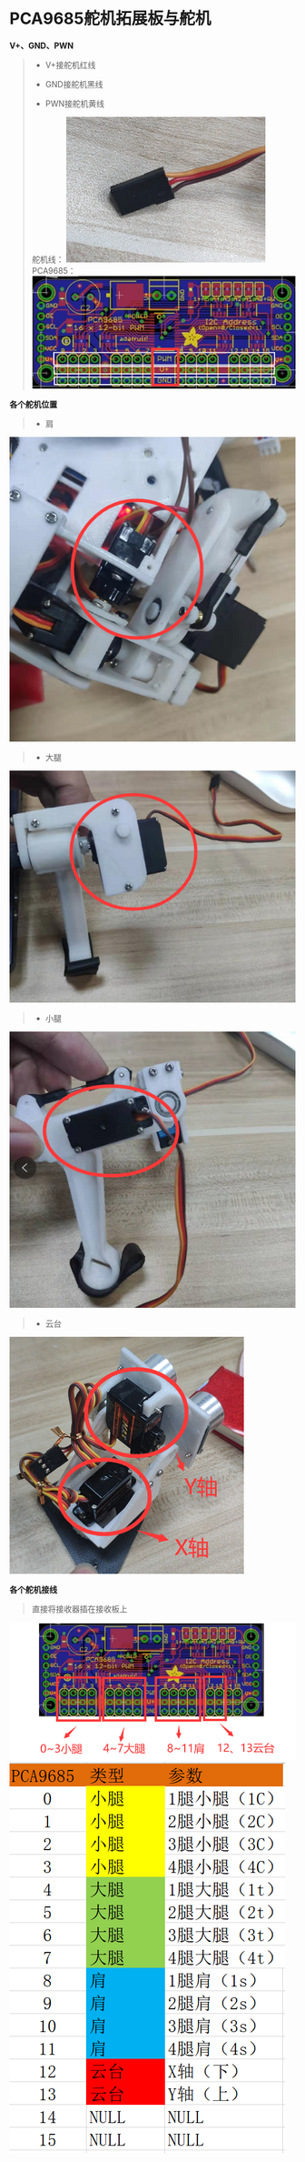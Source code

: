 # PCA9685舵机拓展板与舵机

**V+、GND、PWN**

>- V+接舵机红线
>
>- GND接舵机黑线
>
>- PWN接舵机黄线
>
>  舵机线：
![](/pic/ch6/6.3/1.png) 
>  PCA9685：
![](/pic/ch6/6.3/2.png) 

**各个舵机位置**

>* 肩
>
![](/pic/ch6/6.3/3.png) 
>
>* 大腿
>
![](/pic/ch6/6.3/4.png) 
>
>* 小腿
>
![](/pic/ch6/6.3/5.png) 
>
>* 云台
>
![](/pic/ch6/6.3/6.png) 

**各个舵机接线**

>直接将接收器插在接收板上

![PCA9685](/pic/ch6/6.3/7.png) 
![PCA9685各个舵机连接位置](/pic/ch6/6.3/8.png) 
